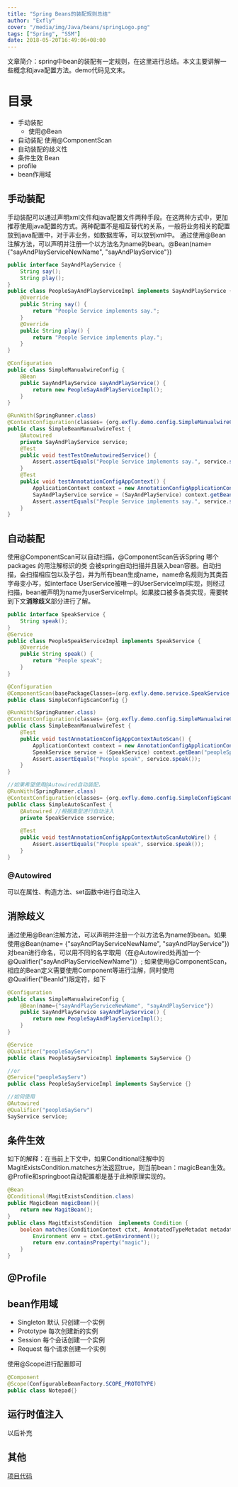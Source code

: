```yaml
---
title: "Spring Beans的装配规则总结"
author: "Exfly"
cover: "/media/img/Java/beans/springLogo.png"
tags: ["Spring", "SSM"]
date: 2018-05-20T16:49:06+08:00
---
```


文章简介：spring中bean的装配有一定规则，在这里进行总结。本文主要讲解一些概念和java配置方法。demo代码见文末。

<!--more--> 

# 目录
* 手动装配
	* 使用@Bean
* 自动装配 使用@ComponentScan
* 自动装配的歧义性
* 条件生效 Bean
* profile
* bean作用域

## 手动装配
手动装配可以通过声明xml文件和java配置文件两种手段。在这两种方式中，更加推荐使用java配置的方式。两种配置不是相互替代的关系，一般将业务相关的配置放到java配置中，对于非业务，如数据库等，可以放到xml中。
通过使用@Bean注解方法，可以声明并注册一个以方法名为name的bean。@Bean(name= {"sayAndPlayServiceNewName", "sayAndPlayService"})
```java
public interface SayAndPlayService {
	String say();
	String play();
}
public class PeopleSayAndPlayServiceImpl implements SayAndPlayService {
	@Override
	public String say() {
		return "People Service implements say.";
	}
	@Override
	public String play() {
		return "People Service implements play.";
	}
}

@Configuration
public class SimpleManualwireConfig {
	@Bean
	public SayAndPlayService sayAndPlayService() {
		return new PeopleSayAndPlayServiceImpl();
	}
}

@RunWith(SpringRunner.class)
@ContextConfiguration(classes= {org.exfly.demo.config.SimpleManualwireConfig.class})
public class SimpleBeanManualwireTest {
	@Autowired
	private SayAndPlayService service;
	@Test
	public void testTestOneAutowiredService() {
		Assert.assertEquals("People Service implements say.", service.say());
	}
	@Test
	public void testAnnotationConfigAppContext() {
		ApplicationContext context = new AnnotationConfigApplicationContext(org.exfly.demo.config.SimpleManualwireConfig.class);
		SayAndPlayService service = (SayAndPlayService) context.getBean("sayAndPlayService");
		Assert.assertEquals("People Service implements say.", service.say());
	}
}
```
## 自动装配 
使用@ComponentScan可以自动扫描，@ComponentScan告诉Spring 哪个packages 的用注解标识的类 会被spring自动扫描并且装入bean容器。自动扫描，会扫描相应包以及子包，并为所有bean生成name，name命名规则为其类首字母变小写，如interface UserService被唯一的UserServiceImpl实现，则经过扫描，bean被声明为name为userServiceImpl。如果接口被多各类实现，需要转到下文**消除歧义**部分进行了解。
```java
public interface SpeakService {
	String speak();
}
@Service
public class PeopleSpeakServiceImpl implements SpeakService {
	@Override
	public String speak() {
		return "People speak";
	}
}

@Configuration
@ComponentScan(basePackageClasses={org.exfly.demo.service.SpeakService.class})
public class SimpleConfigScanConfig {}

@RunWith(SpringRunner.class)
@ContextConfiguration(classes= {org.exfly.demo.config.SimpleManualwireConfig.class})
public class SimpleBeanManualwireTest {
	@Test
	public void testAnnotationConfigAppContextAutoScan() {
		ApplicationContext context = new AnnotationConfigApplicationContext(org.exfly.demo.config.SimpleConfigScanConfig.class);
		SpeakService service = (SpeakService) context.getBean("peopleSpeakServiceImpl");
		Assert.assertEquals("People speak", service.speak());
	}
}

//如果希望使用@Autowired自动装配，
@RunWith(SpringRunner.class)
@ContextConfiguration(classes= {org.exfly.demo.config.SimpleConfigScanConfig.class})
public class SimpleAutoScanTest {
	@Autowired //根据类型进行自动注入
	private SpeakService sservice;
	
	@Test
	public void testAnnotationConfigAppContextAutoScanAutoWire() {
		Assert.assertEquals("People speak", sservice.speak());
	}
}
```
### @Autowired
可以在属性、构造方法、set函数中进行自动注入

## 消除歧义
通过使用@Bean注解方法，可以声明并注册一个以方法名为name的bean。如果使用@Bean(name= {"sayAndPlayServiceNewName", "sayAndPlayService"})对bean进行命名，可以用不同的名字取用（在@Autowired处再加一个@Qualifier("sayAndPlayServiceNewName")）;
如果使用@ComponentScan，相应的Bean定义需要使用Component等进行注解，同时使用@Qualifier("BeanId")限定符，如下
```java
@Configuration
public class SimpleManualwireConfig {
	@Bean(name={"sayAndPlayServiceNewName", "sayAndPlayService"})
	public SayAndPlayService sayAndPlayService() {
		return new PeopleSayAndPlayServiceImpl();
	}	
}

@Service
@Qualifier("peopleSayServ")
public class PeopleSayServiceImpl implements SayService {}

//or
@Service("peopleSayServ")
public class PeopleSayServiceImpl implements SayService {}

//如何使用
@Autowired
@Qualifier("peopleSayServ")
SayService service;
```

## 条件生效 
如下的解释：在当前上下文中，如果Conditional注解中的MagitExistsCondition.matches方法返回true，则当前bean：magicBean生效。@Profile和springboot自动配置都是基于此种原理实现的。
```java
@Bean
@Conditional(MagitExistsCondition.class)
public MagicBean magicBean(){
	return new MagitBean();
}
public class MagitExistsCondition  implements Condition {
	boolean matches(ConditionContext ctxt, AnnotatedTypeMetadat metadate){
		Environment env = ctxt.getEnvironment();
		return env.containsProperty("magic");
	}
}
```

## @Profile
## bean作用域
* Singleton 默认 只创建一个实例
* Prototype    每次创建新的实例
* Session  每个会话创建一个实例
* Request  每个请求创建一个实例

使用@Scope进行配置即可
```java
@Component
@Scope(ConfigurableBeanFactory.SCOPE_PROTOTYPE)
public class Notepad{}
```

## 运行时值注入
以后补充

## 其他
[项目代码](/media/img/Java/beans/beandemo.rar)

